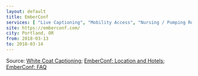 ```yaml
---
layout: default
title: EmberConf
services: [ "Live Captioning", "Mobility Access", "Nursing / Pumping Room", "Dietary Accommodation", "Childcare" ]
site: https://emberconf.com/
city: Portland, OR
from: 2018-03-13
to: 2018-03-14
---
```


Source: [White Coat Captioning](http://www.whitecoatcaptioning.com/); [EmberConf: Location and Hotels](https://emberconf.com/location-and-hotels.html); [EmberConf: FAQ](https://emberconf.com/faqs.html)
